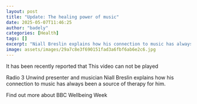 ```yaml
---
layout: post
title: "Update: The healing power of music"
date: 2025-05-07T11:46:25
author: "badely"
categories: [Health]
tags: []
excerpt: "Niall Breslin explains how his connection to music has always been a source of therapy for him."
image: assets/images/29a7c8e3f690151fad3a6fbf6ab6e2c6.jpg
---
```


It has been recently reported that This video can not be played

Radio 3 Unwind presenter and musician Niall Breslin explains how his connection to music has always been a source of therapy for him.

Find out more about BBC Wellbeing Week

